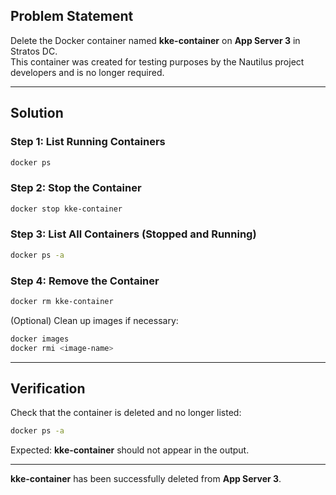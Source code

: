 ## Problem Statement

Delete the Docker container named **kke-container** on **App Server 3** in Stratos DC.  
This container was created for testing purposes by the Nautilus project developers and is no longer required.

---

## Solution

### Step 1: List Running Containers

```bash
docker ps
````

### Step 2: Stop the Container

```bash
docker stop kke-container
```

### Step 3: List All Containers (Stopped and Running)

```bash
docker ps -a
```

### Step 4: Remove the Container

```bash
docker rm kke-container
```

(Optional) Clean up images if necessary:

```bash
docker images
docker rmi <image-name>
```

---

## Verification

Check that the container is deleted and no longer listed:

```bash
docker ps -a
```

Expected: **kke-container** should not appear in the output.

---

**kke-container** has been successfully deleted from **App Server 3**.

